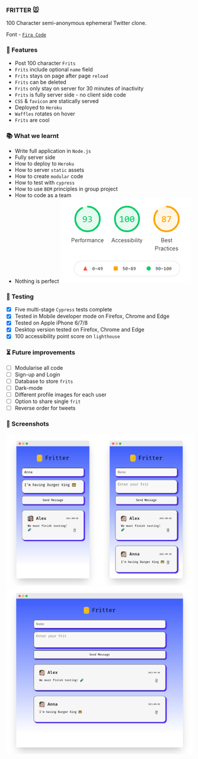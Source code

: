 ### FRITTER 🐭

100 Character semi-anonymous ephemeral Twitter clone.

Font - [`Fira Code`](https://github.com/tonsky/FiraCode)

### 🧱 Features

- Post 100 character `Frits`
- `Frits` include optional `name` field
- `Frits` stays on page after page `reload`
- `Frits` can be deleted
- `Frits` only stay on server for 30 minutes of inactivity
- `Frits` is fully server side - no client side code
- `CSS` & `favicon` are statically served
- Deployed to `Heroku`
- `Waffles` rotates on hover
- `Frits` are cool

### 📚 What we learnt

- Write full application in `Node.js`
- Fully server side
- How to deploy to `Heroku`
- How to server `static` assets
- How to create `modular` code
- How to test with `cypress`
- How to use `BEM` principles in group project
- How to code as a team
- Nothing is perfect
  ![Lighthouse](readme/lighthouse.png)

### 🦺 Testing

- [x] Five multi-stage `Cypress` tests complete
- [x] Tested in Mobile developer mode on Firefox, Chrome and Edge
- [x] Tested on Apple iPhone 6/7/8
- [x] Desktop version tested on Firefox, Chrome and Edge
- [x] 100 accessibility point score on `lighthouse`

### ⏳ Future improvements

- [ ] Modularise all code
- [ ] Sign-up and Login
- [ ] Database to store `frits`
- [ ] Dark-mode
- [ ] Different profile images for each user
- [ ] Option to share single `frit`
- [ ] Reverse order for tweets

### 👀 Screenshots

![Mobile](readme/mobile-fritter1.png)
![Desktop](readme/desktop-fritter.png)
